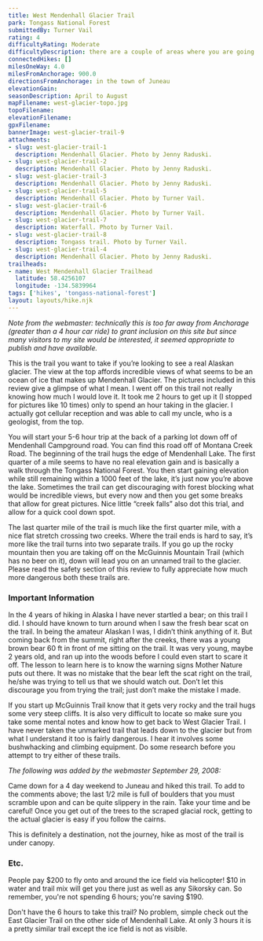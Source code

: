 ```yaml
---
title: West Mendenhall Glacier Trail
park: Tongass National Forest
submittedBy: Turner Vail
rating: 4
difficultyRating: Moderate
difficultyDescription: there are a couple of areas where you are going to be climbing up some pretty long, earth and stone, staircases. This trail has long sections with little elevation climb, short bursts where you're rap
connectedHikes: []
milesOneWay: 4.0
milesFromAnchorage: 900.0
directionsFromAnchorage: in the town of Juneau
elevationGain: 
seasonDescription: April to August
mapFilename: west-glacier-topo.jpg
topoFilename: 
elevationFilename: 
gpxFilename: 
bannerImage: west-glacier-trail-9
attachments:
- slug: west-glacier-trail-1
  description: Mendenhall Glacier. Photo by Jenny Raduski.
- slug: west-glacier-trail-2
  description: Mendenhall Glacier. Photo by Jenny Raduski.
- slug: west-glacier-trail-3
  description: Mendenhall Glacier. Photo by Jenny Raduski.
- slug: west-glacier-trail-5
  description: Mendenhall Glacier. Photo by Turner Vail.
- slug: west-glacier-trail-6
  description: Mendenhall Glacier. Photo by Turner Vail.
- slug: west-glacier-trail-7
  description: Waterfall. Photo by Turner Vail.
- slug: west-glacier-trail-8
  description: Tongass trail. Photo by Turner Vail.
- slug: west-glacier-trail-4
  description: Mendenhall Glacier. Photo by Jenny Raduski.
trailheads:
- name: West Mendenhall Glacier Trailhead
  latitude: 58.4256107
  longitude: -134.5839964
tags: ['hikes', 'tongass-national-forest']
layout: layouts/hike.njk
---
```

*Note from the webmaster: technically this is too far away from Anchorage (greater than a 4 hour car ride) to grant inclusion on this site but since many visitors to my site would be interested, it seemed appropriate to publish and have available.*

This is the trail you want to take if you’re looking to see a real Alaskan glacier. The view at the top affords incredible views of what seems to be an ocean of ice that makes up Mendenhall Glacier. The pictures included in this review give a glimpse of what I mean. I went off on this trail not really knowing how much I would love it. It took me 2 hours to get up it (I stopped for pictures like 10 times) only to spend an hour taking in the glacier. I actually got cellular reception and was able to call my uncle, who is a geologist, from the top.

You will start your 5-6 hour trip at the back of a parking lot down off of Mendenhall Campground road. You can find this road off of Montana Creek Road. The beginning of the trail hugs the edge of Mendenhall Lake. The first quarter of a mile seems to have no real elevation gain and is basically a walk through the Tongass National Forest. You then start gaining elevation while still remaining within a 1000 feet of the lake, it’s just now you’re above the lake. Sometimes the trail can get discouraging with forest blocking what would be incredible views, but every now and then you get some breaks that allow for great pictures. Nice little “creek falls” also dot this trial, and allow for a quick cool down spot.

The last quarter mile of the trail is much like the first quarter mile, with a nice flat stretch crossing two creeks. Where the trail ends is hard to say, it’s more like the trail turns into two separate trails. If you go up the rocky mountain then you are taking off on the McGuinnis Mountain Trail (which has no beer on it), down will lead you on an unnamed trail to the glacier. Please read the safety section of this review to fully appreciate how much more dangerous both these trails are.

### Important Information

In the 4 years of hiking in Alaska I have never startled a bear; on this trail I did. I should have known to turn around when I saw the fresh bear scat on the trail. In being the amateur Alaskan I was, I didn’t think anything of it. But coming back from the summit, right after the creeks, there was a young brown bear 60 ft in front of me sitting on the trail. It was very young, maybe 2 years old, and ran up into the woods before I could even start to scare it off. The lesson to learn here is to know the warning signs Mother Nature puts out there. It was no mistake that the bear left the scat right on the trail, he/she was trying to tell us that we should watch out. Don’t let this discourage you from trying the trail; just don’t make the mistake I made.

If you start up McGuinnis Trail know that it gets very rocky and the trail hugs some very steep cliffs. It is also very difficult to locate so make sure you take some mental notes and know how to get back to West Glacier Trail. I have never taken the unmarked trail that leads down to the glacier but from what I understand it too is fairly dangerous. I hear it involves some bushwhacking and climbing equipment. Do some research before you attempt to try either of these trails.

*The following was added by the webmaster September 29, 2008:*

Came down for a 4 day weekend to Juneau and hiked this trail. To add to the comments above; the last 1/2 mile is full of boulders that you must scramble upon and can be quite slippery in the rain. Take your time and be careful! Once you get out of the trees to the scraped glacial rock, getting to the actual glacier is easy if you follow the cairns.

This is definitely a destination, not the journey, hike as most of the trail is under canopy.

### Etc.

People pay $200 to fly onto and around the ice field via helicopter! $10 in water and trail mix will get you there just as well as any Sikorsky can. So remember, you're not spending 6 hours; you're saving $190.

Don't have the 6 hours to take this trail? No problem, simple check out the East Glacier Trail on the other side of Mendenhall Lake. At only 3 hours it is a pretty similar trail except the ice field is not as visible.